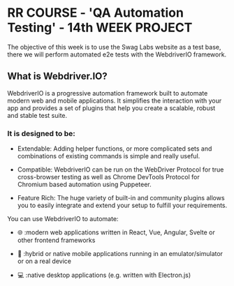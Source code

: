 # RR COURSE - 'QA Automation Testing' - 14th WEEK PROJECT

The objective of this week is to use the Swag Labs website as a test base, there we will perform automated e2e tests with the WebdriverIO framework.

## What is Webdriver.IO?
WebdriverIO is a progressive automation framework built to automate modern web and mobile applications. It simplifies the interaction with your app and provides a set of plugins that help you create a scalable, robust and stable test suite.

### It is designed to be:

- Extendable: Adding helper functions, or more complicated sets and combinations of existing commands is simple and really useful.

- Compatible: WebdriverIO can be run on the WebDriver Protocol for true cross-browser testing as well as Chrome DevTools Protocol for Chromium based automation using Puppeteer.

- Feature Rich: The huge variety of built-in and community plugins allows you to easily integrate and extend your setup to fulfill your requirements.

You can use WebdriverIO to automate:

- 🌐  :modern web applications written in React, Vue, Angular, Svelte or other frontend frameworks

- 📱  :hybrid or native mobile applications running in an emulator/simulator or on a real device

- 💻 :native desktop applications (e.g. written with Electron.js)